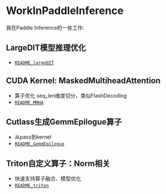 # WorkInPaddleInference
我在Paddle Inference的一些工作:

## LargeDIT模型推理优化
- [`README_largeDIT`](./LargeDIT/README_largeDIT.md)

## CUDA Kernel: MaskedMultiheadAttention
- 算子优化 seq_len维度切分，类似FlashDecoding
- [`README_MMHA`](./MaskedMultiheadAttention/README_MMHA.md)

## Cutlass生成GemmEpilogue算子
- 从pass到kernel
- [`README_GemmEpilogue`](./README_GemmEpilogue.md)

## Triton自定义算子：Norm相关
- 快速支持算子融合、模型优化
- [`README_triton`](./README_triton.md)

